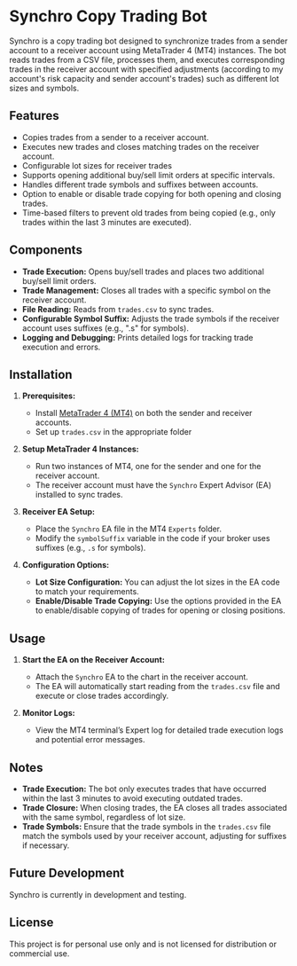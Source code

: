 # Synchro Copy Trading Bot

Synchro is a copy trading bot designed to synchronize trades from a sender account to a receiver account using MetaTrader 4 (MT4) instances. The bot reads trades from a CSV file, processes them, and executes corresponding trades in the receiver account with specified adjustments (according to my account's risk capacity and sender account's trades) such as different lot sizes and symbols.

## Features

- Copies trades from a sender to a receiver account.
- Executes new trades and closes matching trades on the receiver account.
- Configurable lot sizes for receiver trades
- Supports opening additional buy/sell limit orders at specific intervals.
- Handles different trade symbols and suffixes between accounts.
- Option to enable or disable trade copying for both opening and closing trades.
- Time-based filters to prevent old trades from being copied (e.g., only trades within the last 3 minutes are executed).

## Components

- **Trade Execution:** Opens buy/sell trades and places two additional buy/sell limit orders.
- **Trade Management:** Closes all trades with a specific symbol on the receiver account.
- **File Reading:** Reads from `trades.csv` to sync trades.
- **Configurable Symbol Suffix:** Adjusts the trade symbols if the receiver account uses suffixes (e.g., ".s" for symbols).
- **Logging and Debugging:** Prints detailed logs for tracking trade execution and errors.

## Installation

1. **Prerequisites:**

   - Install [MetaTrader 4 (MT4)](https://www.metatrader4.com) on both the sender and receiver accounts.
   - Set up `trades.csv` in the appropriate folder

2. **Setup MetaTrader 4 Instances:**

   - Run two instances of MT4, one for the sender and one for the receiver account.
   - The receiver account must have the `Synchro` Expert Advisor (EA) installed to sync trades.

3. **Receiver EA Setup:**

   - Place the `Synchro` EA file in the MT4 `Experts` folder.
   - Modify the `symbolSuffix` variable in the code if your broker uses suffixes (e.g., `.s` for symbols).

4. **Configuration Options:**
   - **Lot Size Configuration:** You can adjust the lot sizes in the EA code to match your requirements.
   - **Enable/Disable Trade Copying:** Use the options provided in the EA to enable/disable copying of trades for opening or closing positions.

## Usage

1. **Start the EA on the Receiver Account:**

   - Attach the `Synchro` EA to the chart in the receiver account.
   - The EA will automatically start reading from the `trades.csv` file and execute or close trades accordingly.

2. **Monitor Logs:**
   - View the MT4 terminal’s Expert log for detailed trade execution logs and potential error messages.

## Notes

- **Trade Execution:** The bot only executes trades that have occurred within the last 3 minutes to avoid executing outdated trades.
- **Trade Closure:** When closing trades, the EA closes all trades associated with the same symbol, regardless of lot size.
- **Trade Symbols:** Ensure that the trade symbols in the `trades.csv` file match the symbols used by your receiver account, adjusting for suffixes if necessary.

## Future Development

Synchro is currently in development and testing.

## License

This project is for personal use only and is not licensed for distribution or commercial use.
